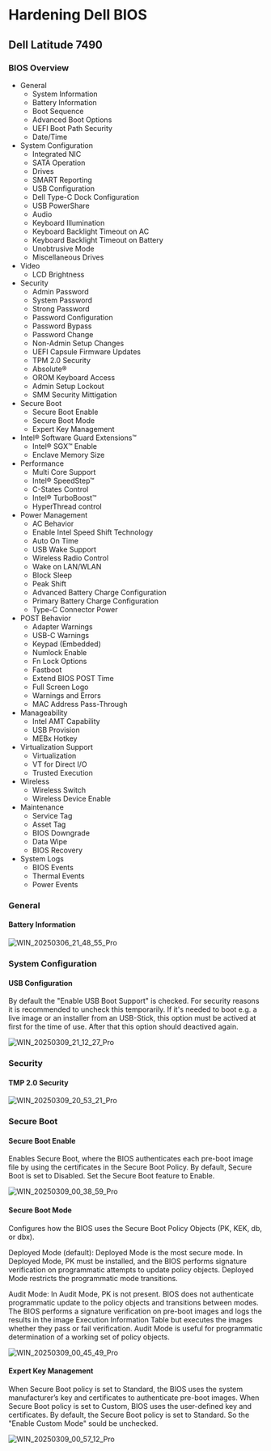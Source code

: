# Hardening Dell BIOS
## Dell Latitude 7490
### BIOS Overview
* General
  * System Information
  * Battery Information
  * Boot Sequence
  * Advanced Boot Options
  * UEFI Boot Path Security
  * Date/Time
* System Configuration
  * Integrated NIC
  * SATA Operation
  * Drives
  * SMART Reporting
  * USB Configuration
  * Dell Type-C Dock Configuration
  * USB PowerShare
  * Audio
  * Keyboard Illumination
  * Keyboard Backlight Timeout on AC
  * Keyboard Backlight Timeout on Battery
  * Unobtrusive Mode
  * Miscellaneous Drives
* Video
  * LCD Brightness
* Security
  * Admin Password
  * System Password
  * Strong Password
  * Password Configuration
  * Password Bypass
  * Password Change
  * Non-Admin Setup Changes
  * UEFI Capsule Firmware Updates
  * TPM 2.0 Security
  * Absolute®
  * OROM Keyboard Access
  * Admin Setup Lockout
  * SMM Security Mittigation
* Secure Boot
  * Secure Boot Enable
  * Secure Boot Mode
  * Expert Key Management
* Intel® Software Guard Extensions™
  * Intel® SGX™ Enable
  * Enclave Memory Size
* Performance
  * Multi Core Support
  * Intel® SpeedStep™
  * C-States Control
  * Intel® TurboBoost™
  * HyperThread control
* Power Management
  * AC Behavior
  * Enable Intel Speed Shift Technology
  * Auto On Time
  * USB Wake Support
  * Wireless Radio Control
  * Wake on LAN/WLAN
  * Block Sleep
  * Peak Shift
  * Advanced Battery Charge Configuration
  * Primary Battery Charge Configuration
  * Type-C Connector Power
* POST Behavior
  * Adapter Warnings
  * USB-C Warnings
  * Keypad (Embedded)
  * Numlock Enable
  * Fn Lock Options
  * Fastboot
  * Extend BIOS POST Time
  * Full Screen Logo
  * Warnings and Errors
  * MAC Address Pass-Through
* Manageability
  * Intel AMT Capability
  * USB Provision
  * MEBx Hotkey
* Virtualization Support
  * Virtualization
  * VT for Direct I/O
  * Trusted Execution
* Wireless
  * Wireless Switch
  * Wireless Device Enable
* Maintenance
  * Service Tag
  * Asset Tag
  * BIOS Downgrade
  * Data Wipe
  * BIOS Recovery
* System Logs
  * BIOS Events
  * Thermal Events
  * Power Events

### General
#### Battery Information
![WIN_20250306_21_48_55_Pro](https://github.com/user-attachments/assets/3323d4ad-1bcd-46b1-95c2-ed9f0bc9c333)

### System Configuration
#### USB Configuration
By default the "Enable USB Boot Support" is checked. For security reasons it is recommended to uncheck this temporarily. If it's needed to boot e.g. a live image or an installer from an USB-Stick, this option must be actived at first for the time of use. After that this option should deactived again.

![WIN_20250309_21_12_27_Pro](https://github.com/user-attachments/assets/ac921989-55c0-449b-ba79-42e6cc79dfb2)

### Security
#### TMP 2.0 Security
![WIN_20250309_20_53_21_Pro](https://github.com/user-attachments/assets/e49c1504-4a6a-45e3-93a4-db6cc83249be)


### Secure Boot
#### Secure Boot Enable
Enables Secure Boot, where the BIOS authenticates each pre-boot image file by using the certificates in the Secure Boot Policy. 
By default, Secure Boot is set to Disabled. Set the Secure Boot feature to Enable.

![WIN_20250309_00_38_59_Pro](https://github.com/user-attachments/assets/b3b3a7f4-c174-411d-887b-68dda0a37bdf)

#### Secure Boot Mode
Configures how the BIOS uses the Secure Boot Policy Objects (PK, KEK, db, or dbx).

Deployed Mode (default): Deployed Mode is the most secure mode. In Deployed Mode, PK must be installed, and the BIOS performs signature verification on programmatic attempts to update policy objects. Deployed Mode restricts the programmatic mode transitions.

Audit Mode: In Audit Mode, PK is not present. BIOS does not authenticate programmatic update to the policy objects and transitions between modes. The BIOS performs a signature verification on pre-boot images and logs the results in the image Execution Information Table but executes the images whether they pass or fail verification. Audit Mode is useful for programmatic determination of a working set of policy objects.

![WIN_20250309_00_45_49_Pro](https://github.com/user-attachments/assets/2e1974dd-43e2-48f3-ad36-b4b69468d164)

#### Expert Key Management
When Secure Boot policy is set to Standard, the BIOS uses the system manufacturer’s key and certificates to authenticate pre-boot images. When Secure Boot policy is set to Custom, BIOS uses the user-defined key and certificates. By default, the Secure Boot policy is set to Standard. So the "Enable Custom Mode" sould be unchecked.

![WIN_20250309_00_57_12_Pro](https://github.com/user-attachments/assets/fc11d20c-8ce9-4062-9d05-d3502e0a67fd)
